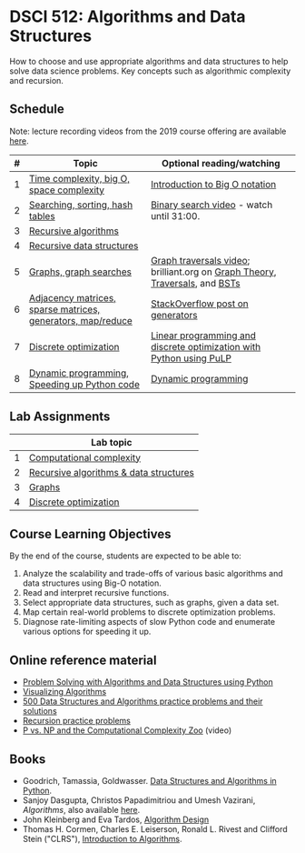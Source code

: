 # DSCI 512: Algorithms and Data Structures

How to choose and use appropriate algorithms and data structures to help solve data science problems. Key concepts such as algorithmic complexity and recursion.

## Schedule

Note: lecture recording videos from the 2019 course offering are available [here](https://www.youtube.com/playlist?list=PLWmXHcz_53Q02OsWy9IduQiSGUSnVGFhm).

| # | Topic | Optional reading/watching |
|---|-------|---------------------------|
| 1 | [Time complexity, big O, space complexity](lectures/01_complexity-big-O.ipynb) | [Introduction to Big O notation](https://www.youtube.com/watch?v=D6xkbGLQesk)  |
| 2 | [Searching, sorting, hash tables](lectures/02_searching-sorting-hash.ipynb) | [Binary search video](https://youtu.be/y62zj9ozPOM?t=1314) - watch until 31:00. |
| 3 | [Recursive algorithms](lectures/03_recursive-algorithms.ipynb) |   |
| 4 | [Recursive data structures](lectures/04_recursive-data-structures.ipynb) |  |
| 5 | [Graphs, graph searches](lectures/05_graphs.ipynb) |  [Graph traversals video](https://www.youtube.com/watch?v=bIA8HEEUxZI); brilliant.org on [Graph Theory](https://brilliant.org/wiki/graph-theory/), [Traversals](https://brilliant.org/wiki/traversals/), and [BSTs](https://brilliant.org/wiki/binary-search-trees/) |
| 6 | [Adjacency matrices, sparse matrices, generators, map/reduce](lectures/06_sparse-matrices.ipynb) | [StackOverflow post on generators](https://stackoverflow.com/questions/231767/what-does-the-yield-keyword-do/231855#231855) |
| 7 | [Discrete optimization](lectures/07_discrete-optimization.ipynb) | [Linear programming and discrete optimization with Python using PuLP](https://towardsdatascience.com/linear-programming-and-discrete-optimization-with-python-using-pulp-449f3c5f6e99)  |
| 8 | [Dynamic programming, Speeding up Python code](lectures/08_dynamic-programming-vectorization.ipynb) | [Dynamic programming](http://web.mit.edu/15.053/www/AMP-Chapter-11.pdf) |

## Lab Assignments

|     | Lab topic   |
|-----|-------------|
| 1 | [Computational complexity](labs/lab1/lab1.ipynb) |
| 2 | [Recursive algorithms & data structures](labs/lab2/lab2.ipynb) |
| 3 | [Graphs](labs/lab3/lab3.ipynb) | 
| 4 | [Discrete optimization](labs/lab4/lab4.ipynb) | 

## Course Learning Objectives

By the end of the course, students are expected to be able to:

1. Analyze the scalability and trade-offs of various basic algorithms and data structures using Big-O notation.
2. Read and interpret recursive functions.
3. Select appropriate data structures, such as graphs, given a data set. 
4. Map certain real-world problems to discrete optimization problems.
5. Diagnose rate-limiting aspects of slow Python code and enumerate various options for speeding it up.


## Online reference material
* [Problem Solving with Algorithms and Data Structures using Python](https://runestone.academy/runestone/books/published/pythonds/index.html)
* [Visualizing Algorithms](https://bost.ocks.org/mike/algorithms/)
* [500 Data Structures and Algorithms practice problems and their solutions](https://techiedelight.quora.com/500-Data-Structures-and-Algorithms-practice-problems-and-their-solutions)
* [Recursion practice problems](https://www.w3resource.com/python-exercises/data-structures-and-algorithms/python-recursion.php)
* [P vs. NP and the Computational Complexity Zoo](https://www.youtube.com/watch?v=YX40hbAHx3s) (video)


## Books
 * Goodrich, Tamassia, Goldwasser. [Data Structures and Algorithms in Python](https://www.amazon.ca/Structures-Algorithms-Python-Michael-Goodrich/dp/1118290275/).
 * Sanjoy Dasgupta, Christos  Papadimitriou and Umesh Vazirani, *Algorithms*, also  available [here](http://highered.mheducation.com/sites/0073523402/index.html).
 * John Kleinberg  and  Eva Tardos, [Algorithm  Design](https://www.amazon.ca/Algorithm-Design-Jon-Kleinberg/dp/0321295358)
 * Thomas  H. Cormen, Charles  E. Leiserson, Ronald L. Rivest  and Clifford Stein ("CLRS"),
   [Introduction to Algorithms](https://www.amazon.ca/Introduction-Algorithms-Thomas-H-Cormen/dp/0262033844).
